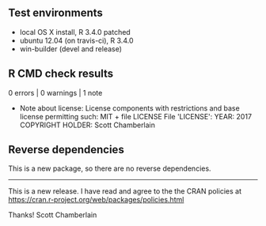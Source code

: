 ## Test environments

* local OS X install, R 3.4.0 patched
* ubuntu 12.04 (on travis-ci), R 3.4.0
* win-builder (devel and release)

## R CMD check results

0 errors | 0 warnings | 1 note

* Note about license:
License components with restrictions and base license permitting such:
  MIT + file LICENSE
File 'LICENSE':
  YEAR: 2017
  COPYRIGHT HOLDER: Scott Chamberlain

## Reverse dependencies

This is a new package, so there are no reverse dependencies.

---

This is a new release. I have read and agree to the the CRAN
policies at https://cran.r-project.org/web/packages/policies.html

Thanks!
Scott Chamberlain
